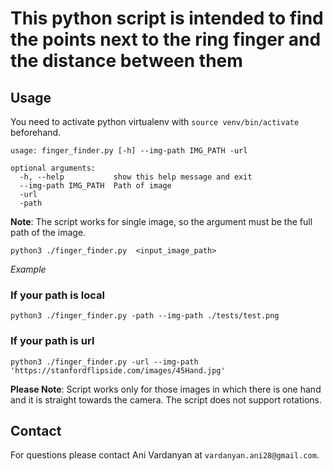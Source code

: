 # This python script is intended to find the points next to the ring finger and the distance between them

## Usage

You need to activate python virtualenv with `source venv/bin/activate` beforehand.

```
usage: finger_finder.py [-h] --img-path IMG_PATH -url
```
```
optional arguments:
  -h, --help           show this help message and exit
  --img-path IMG_PATH  Path of image
  -url
  -path
```
**Note**: The script works for single image, so the argument must be the full path of the image.

    python3 ./finger_finder.py  <input_image_path>
    
*Example*

### If your path is local
```
python3 ./finger_finder.py -path --img-path ./tests/test.png
```

### If your path is url
```
python3 ./finger_finder.py -url --img-path 'https://stanfordflipside.com/images/45Hand.jpg'
```

**Please Note**: Script works only for those images in which there is one hand and it is straight towards the camera. The script does not support rotations.

## Contact

For questions please contact Ani Vardanyan at `vardanyan.ani28@gmail.com`.


